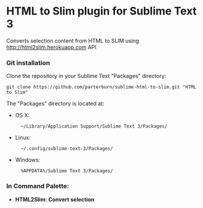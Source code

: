 # HTML to Slim plugin for Sublime Text 3

Converts selection content from HTML to SLIM using http://html2slim.herokuapp.com API

### Git installation

Clone the repository in your Sublime Text "Packages" directory:

    git clone https://github.com/parterburn/sublime-html-to-slim.git "HTML to Slim"

The "Packages" directory is located at:

* OS X:

        ~/Library/Application Support/Sublime Text 3/Packages/

* Linux:

        ~/.config/sublime-text-3/Packages/

* Windows:

        %APPDATA%/Sublime Text 3/Packages/


### In Command Palette:

* **HTML2Slim: Convert selection**
